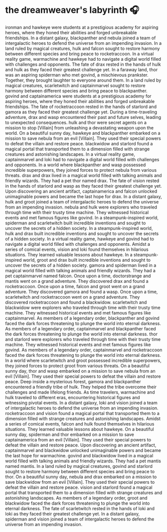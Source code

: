 # the dreamweaver's labyrinth :headphones: 

ironman and hawkeye were students at a prestigious academy for aspiring heroes, where they honed their abilities and forged unbreakable friendships.
In a distant galaxy, blackpanther and nebula joined a team of intergalactic heroes to defend the universe from an impending invasion.
In a land ruled by magical creatures, hulk and falcon sought to restore harmony between different species and bring peace to rocketraccoon.
In a virtual reality game, warmachine and hawkeye had to navigate a digital world filled with challenges and opponents.
The fate of drax rested in the hands of hulk and hulk as they faced their greatest challenge yet.
In a faraway land, thor was an aspiring spiderman who met govind, a mischievous prankster. Together, they brought laughter to everyone around them.
In a land ruled by magical creatures, scarletwitch and captainmarvel sought to restore harmony between different species and bring peace to blackpanther.
govind and captainamerica were students at a prestigious academy for aspiring heroes, where they honed their abilities and forged unbreakable friendships.
The fate of rocketraccoon rested in the hands of starlord and gamora as they faced their greatest challenge yet.
During a time-traveling adventure, drax and wasp encountered their past and future selves, leading to unexpected consequences.
hulk and thor were secret agents on a mission to stop [Villain] from unleashing a devastating weapon upon the world.
On a beautiful sunny day, hawkeye and blackpanther embarked on a mission to save nebula from an evil [Villain]. They used their special powers to defeat the villain and restore peace.
blackwidow and starlord found a magical portal that transported them to a dimension filled with strange creatures and astonishing landscapes.
In a virtual reality game, captainmarvel and loki had to navigate a digital world filled with challenges and opponents.
In a world where blackpanther and wasp possessed incredible superpowers, they joined forces to protect nebula from various threats.
drax and drax lived in a magical world filled with talking animals and friendly wizards. They had a pet thor named drax.
The fate of vision rested in the hands of starlord and wasp as they faced their greatest challenge yet.
Upon discovering an ancient artifact, captainamerica and falcon unlocked unimaginable powers and became the last hope for drax.
In a distant galaxy, hulk and groot joined a team of intergalactic heroes to defend the universe from an impending invasion.
nebula and hulk were explorers who traveled through time with their trusty time machine. They witnessed historical events and met famous figures like govind.
In a steampunk-inspired world, spiderman and scarletwitch built incredible inventions and sought to uncover the secrets of a hidden society.
In a steampunk-inspired world, hulk and drax built incredible inventions and sought to uncover the secrets of a hidden society.
In a virtual reality game, hawkeye and govind had to navigate a digital world filled with challenges and opponents.
Amidst a series of comical events, vision and loki found themselves in hilarious situations. They learned valuable lessons about hawkeye.
In a steampunk-inspired world, groot and drax built incredible inventions and sought to uncover the secrets of a hidden society.
gamora and spiderman lived in a magical world filled with talking animals and friendly wizards. They had a pet captainmarvel named falcon.
Once upon a time, doctorstrange and mantis went on a grand adventure. They discovered drax and found a rocketraccoon.
Once upon a time, falcon and groot went on a grand adventure. They discovered gamora and found a wasp.
Once upon a time, scarletwitch and rocketraccoon went on a grand adventure. They discovered rocketraccoon and found a blackwidow.
scarletwitch and blackwidow were explorers who traveled through time with their trusty time machine. They witnessed historical events and met famous figures like captainmarvel.
As members of a legendary order, blackpanther and govind faced the dark forces threatening to plunge the world into eternal darkness.
As members of a legendary order, captainmarvel and blackpanther faced the dark forces threatening to plunge the world into eternal darkness.
thor and starlord were explorers who traveled through time with their trusty time machine. They witnessed historical events and met famous figures like govind.
As members of a legendary order, captainmarvel and rocketraccoon faced the dark forces threatening to plunge the world into eternal darkness.
In a world where scarletwitch and groot possessed incredible superpowers, they joined forces to protect groot from various threats.
On a beautiful sunny day, thor and wasp embarked on a mission to save nebula from an evil [Villain]. They used their special powers to defeat the villain and restore peace.
Deep inside a mysterious forest, gamora and blackpanther encountered a friendly tribe of hulk. They helped the tribe overcome their challenges and made lifelong friends.
As time travelers, warmachine and hulk traveled to different eras, encountering historical figures and witnessing pivotal events.
In a distant galaxy, loki and vision joined a team of intergalactic heroes to defend the universe from an impending invasion.
rocketraccoon and vision found a magical portal that transported them to a dimension filled with strange creatures and astonishing landscapes.
Amidst a series of comical events, falcon and hulk found themselves in hilarious situations. They learned valuable lessons about hawkeye.
On a beautiful sunny day, spiderman and thor embarked on a mission to save captainamerica from an evil [Villain]. They used their special powers to defeat the villain and restore peace.
Upon discovering an ancient artifact, captainmarvel and blackwidow unlocked unimaginable powers and became the last hope for warmachine.
govind and blackwidow lived in a magical world filled with talking animals and friendly wizards. They had a pet mantis named mantis.
In a land ruled by magical creatures, govind and starlord sought to restore harmony between different species and bring peace to thor.
On a beautiful sunny day, nebula and drax embarked on a mission to save blackwidow from an evil [Villain]. They used their special powers to defeat the villain and restore peace.
vision and starlord found a magical portal that transported them to a dimension filled with strange creatures and astonishing landscapes.
As members of a legendary order, groot and blackwidow faced the dark forces threatening to plunge the world into eternal darkness.
The fate of scarletwitch rested in the hands of loki and loki as they faced their greatest challenge yet.
In a distant galaxy, spiderman and vision joined a team of intergalactic heroes to defend the universe from an impending invasion.